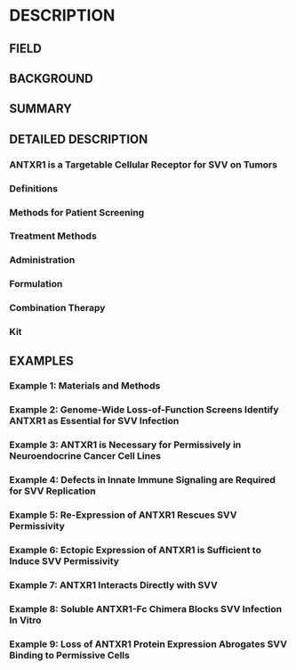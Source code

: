 # DESCRIPTION

## FIELD

## BACKGROUND

## SUMMARY

## DETAILED DESCRIPTION

### ANTXR1 is a Targetable Cellular Receptor for SVV on Tumors

### Definitions

### Methods for Patient Screening

### Treatment Methods

### Administration

### Formulation

### Combination Therapy

### Kit

## EXAMPLES

### Example 1: Materials and Methods

### Example 2: Genome-Wide Loss-of-Function Screens Identify ANTXR1 as Essential for SVV Infection

### Example 3: ANTXR1 is Necessary for Permissively in Neuroendocrine Cancer Cell Lines

### Example 4: Defects in Innate Immune Signaling are Required for SVV Replication

### Example 5: Re-Expression of ANTXR1 Rescues SVV Permissivity

### Example 6: Ectopic Expression of ANTXR1 is Sufficient to Induce SVV Permissivity

### Example 7: ANTXR1 Interacts Directly with SVV

### Example 8: Soluble ANTXR1-Fc Chimera Blocks SVV Infection In Vitro

### Example 9: Loss of ANTXR1 Protein Expression Abrogates SVV Binding to Permissive Cells

